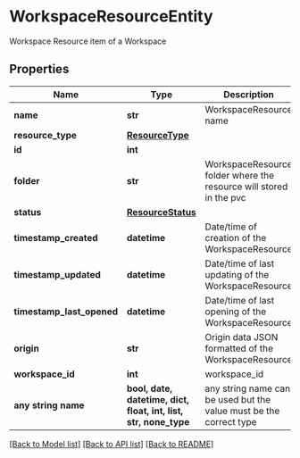 # WorkspaceResourceEntity

Workspace Resource item of a Workspace

## Properties
Name | Type | Description | Notes
------------ | ------------- | ------------- | -------------
**name** | **str** | WorkspaceResource name | 
**resource_type** | [**ResourceType**](ResourceType.md) |  | 
**id** | **int** |  | [optional] 
**folder** | **str** | WorkspaceResource folder where the resource will stored in the pvc | [optional] 
**status** | [**ResourceStatus**](ResourceStatus.md) |  | [optional] 
**timestamp_created** | **datetime** | Date/time of creation of the WorkspaceResource | [optional] 
**timestamp_updated** | **datetime** | Date/time of last updating of the WorkspaceResource | [optional] 
**timestamp_last_opened** | **datetime** | Date/time of last opening of the WorkspaceResource | [optional] 
**origin** | **str** | Origin data JSON formatted of the WorkspaceResource | [optional] 
**workspace_id** | **int** | workspace_id | [optional] 
**any string name** | **bool, date, datetime, dict, float, int, list, str, none_type** | any string name can be used but the value must be the correct type | [optional]

[[Back to Model list]](../README.md#documentation-for-models) [[Back to API list]](../README.md#documentation-for-api-endpoints) [[Back to README]](../README.md)


